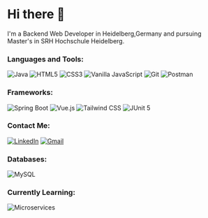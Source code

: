 # Hi there 👋
I'm a Backend Web Developer in Heidelberg,Germany and pursuing Master's in SRH Hochschule Heidelberg.

### Languages and Tools:

![Java](https://img.shields.io/badge/-Java-007396?logo=java&logoColor=white)
![HTML5](https://img.shields.io/badge/-HTML5-E34F26?logo=html5&logoColor=white)
![CSS3](https://img.shields.io/badge/-CSS3-1572B6?logo=css3&logoColor=white)
![Vanilla JavaScript](https://img.shields.io/badge/-JavaScript-F7DF1E?logo=javascript&logoColor=black)
![Git](https://img.shields.io/badge/-Git-F05032?logo=git&logoColor=white)
![Postman](https://img.shields.io/badge/-Postman-FF6C37?logo=postman&logoColor=white)

### Frameworks:

![Spring Boot](https://img.shields.io/badge/-Spring%20Boot-6DB33F?logo=springboot&logoColor=white)
![Vue.js](https://img.shields.io/badge/-Vue.js-4FC08D?logo=vue.js&logoColor=white)
![Tailwind CSS](https://img.shields.io/badge/-Tailwind%20CSS-38B2AC?logo=tailwind-css&logoColor=white)
![JUnit 5](https://img.shields.io/badge/-JUnit%205-25A162?logo=junit5&logoColor=white)

### Contact Me:

[![LinkedIn](https://img.shields.io/badge/-LinkedIn-blue?logo=linkedin)]({https://www.linkedin.com/in/pramukh-prakash)
[![Gmail](https://img.shields.io/badge/-Gmail-red?logo=gmail)](mailto:pramukhp35@gmail.com)

### Databases:

![MySQL](https://img.shields.io/badge/-MySQL-4479A1?logo=mysql&logoColor=white)

### Currently Learning:

![Microservices](https://img.shields.io/badge/-Microservices-FF6C37?logo=microgen&logoColor=white)

